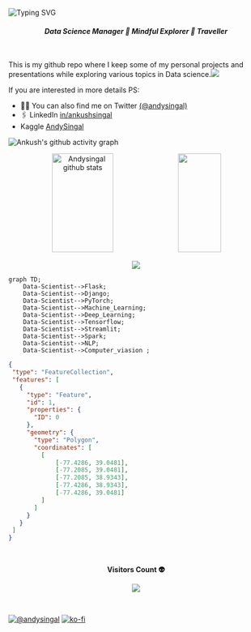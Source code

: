 
<!--Title @andysingal-->
![Typing SVG](https://readme-typing-svg.herokuapp.com/?color=00b3ff&size=35&center=true&vCenter=true&width=1000&lines=HELLO👋;I'm+from+USA;Welcome!)
<br>
<h4 align="center"><i>Data Science Manager 🌱 Mindful Explorer 🌱 Traveller</i></h4>
<br>

This is my github repo where I keep some of my personal projects and presentations while exploring various topics in Data science.![](https://komarev.com/ghpvc/?username=andysingal)


If you are interested in more details 
PS: 
- 👨‍💻 You can also find me on Twitter [(@andysingal)](https://twitter.com/andysingal)
- 🖇️ LinkedIn [in/ankushsingal](https://www.linkedin.com/in/ankushsingal/)
- Kaggle [AndySingal](https://www.kaggle.com/alphasingal)


<!--Graph-->
![Ankush's github activity graph](https://github-readme-activity-graph.vercel.app/graph?username=andysingal&bg_color=0d1117&color=ffffff&line=00b3ff&point=f9fafa&area=true&hide_border=true)

<!--Skill And More Information--> 
<div align="center">  
  <img width="49%" height="195px" src="https://github-readme-stats.vercel.app/api?username=andysingal&show_icons=true&count_private=true&hide_border=true&title_color=00b3ff&icon_color=00b4ff&text_color=c9d1d9&bg_color=0d1117" alt="Andysingal github stats" /> 
  <img width="41%" height="195px" src="https://github-readme-stats.vercel.app/api/top-langs/?username=andysingal&layout=compact&hide_border=true&title_color=00b3ff&text_color=00b4ff&bg_color=0d1117" />
</div> 


 <!--Total Contributions--> 
 <p align="center">
<img  src="https://github-readme-streak-stats.herokuapp.com?user=andysingal&theme=tokyonight_duo&hide_border=true">
</p>

   <!--Front End-->
```mermaid
graph TD;
    Data-Scientist-->Flask;
    Data-Scientist-->Django;
    Data-Scientist-->PyTorch;
    Data-Scientist-->Machine_Learning;
    Data-Scientist-->Deep_Learning;
    Data-Scientist-->Tensorflow;
    Data-Scientist-->Streamlit;
    Data-Scientist-->Spark;
    Data-Scientist-->NLP;
    Data-Scientist-->Computer_viasion ;
   ```
   
 <!--Coordenadas  - My Home-->
  
 ```geojson
{
  "type": "FeatureCollection",
  "features": [
    {
      "type": "Feature",
      "id": 1,
      "properties": {
        "ID": 0
      },
      "geometry": {
        "type": "Polygon",
        "coordinates": [
          [
              [-77.4286, 39.0481],
              [-77.2085, 39.0481],
              [-77.2085, 38.9343],
              [-77.4286, 38.9343],
              [-77.4286, 39.0481]
          ]
        ]
      }
    }
  ]
}
```
<!--Final do Contador de Visitas-->   
<div align="center">
<br><p align="centre"><b>Visitors Count 👽 </b></p>  
<p align="center"><img align="center" src="https://profile-counter.glitch.me/{andysingal}/count.svg" /></p> 
<br>
</div>
  
<!--- Country ---> 
<a href="https://github.com/andysingal"><img src="https://s01.flagcounter.com/countxl/41uN/bg_0D1117/txt_FFFFFF/border_0D1117/columns_8/maxflags_250/viewers_3/labels_1/pageviews_0/flags_0/percent_1/" alt="@andysingal" border="0"></a>
[![ko-fi](https://ko-fi.com/img/githubbutton_sm.svg)](https://ko-fi.com/andysingal)



